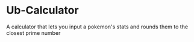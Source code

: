 # Ub-Calculator
A calculator that lets you input a pokemon's stats and rounds them to the closest prime number
